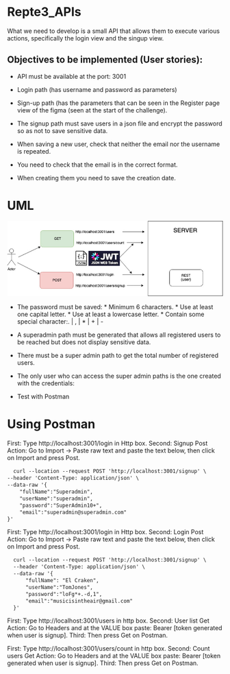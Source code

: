 # Repte3_APIs

What we need to develop is a small API that allows them to execute various actions, specifically the login view and the singup view.


## Objectives to be implemented (User stories):

- API must be available at the port: 3001

- Login path (has username and password as parameters)

- Sign-up path (has the parameters that can be seen in the Register page view of the figma (seen at the start of the challenge).

- The signup path must save users in a json file and encrypt the password so as not to save sensitive data.

- When saving a new user, check that neither the email nor the username is repeated.

- You need to check that the email is in the correct format.

- When creating them you need to save the creation date.


# UML

![UML image](https://github.com/gonzashan/Repte3_APIs/blob/808b5f541833855aff0a45984eb50229dd677a4a/repte4.jpg)


- The password must be saved: * Minimum 6 characters. * Use at least one capital letter. * Use at least a lowercase letter. * Contain some special character:. | , | * | + | -

- A superadmin path must be generated that allows all registered users to be reached but does not display sensitive data.

- There must be a super admin path to get the total number of registered users.

- The only user who can access the super admin paths is the one created with the credentials:

- Test with Postman

# Using Postman
First: Type http://localhost:3001/login in Http box. 
Second: Signup Post Action: Go to Import -> Paste raw text and paste the text below, then click on Import and press Post.

      curl --location --request POST 'http://localhost:3001/signup' \
    --header 'Content-Type: application/json' \
    --data-raw '{
        "fullName":"Superadmin",
        "userName":"superadmin",
        "password":"SuperAdmin10+",
        "email":"superadmin@superadmin.com"
    }'
    
First: Type http://localhost:3001/login in Http box. 
Second: Login Post Action: Go to Import -> Paste raw text and paste the text below, then click on Import and press Post.


      curl --location --request POST 'http://localhost:3001/signup' \
      --header 'Content-Type: application/json' \
      --data-raw '{
          "fullName": "El Craken",
          "userName":"TomJones",
          "password":"loFg*+.-d,1",
          "email":"musicisintheair@gmail.com"
      }'

First: Type http://localhost:3001/users in http box.
Second: User list Get Action: Go to Headers and at the VALUE box paste: Bearer [token generated when user is signup].
Third: Then press Get on Postman.

First: Type http://localhost:3001/users/count in http box.
Second: Count users Get Action: Go to Headers and at the VALUE box paste: Bearer [token generated when user is signup]. 
Third: Then press Get on Postman.


